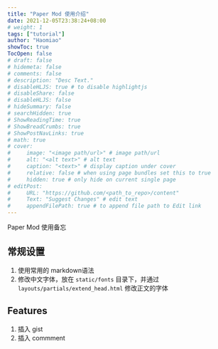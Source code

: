 ```yaml
---
title: "Paper Mod 使用介绍"
date: 2021-12-05T23:38:24+08:00
# weight: 1
tags: ["tutorial"]
author: "Haomiao"
showToc: true
TocOpen: false
# draft: false
# hidemeta: false
# comments: false
# description: "Desc Text."
# disableHLJS: true # to disable highlightjs
# disableShare: false
# disableHLJS: false
# hideSummary: false
# searchHidden: true
# ShowReadingTime: true
# ShowBreadCrumbs: true
# ShowPostNavLinks: true
# math: true
# cover:
#     image: "<image path/url>" # image path/url
#     alt: "<alt text>" # alt text
#     caption: "<text>" # display caption under cover
#     relative: false # when using page bundles set this to true
#     hidden: true # only hide on current single page
# editPost:
#     URL: "https://github.com/<path_to_repo>/content"
#     Text: "Suggest Changes" # edit text
#     appendFilePath: true # to append file path to Edit link
---
```


Paper Mod 使用备忘
<!--more-->

## 常规设置
1. 使用常用的 markdown语法
2. 修改中文字体，放在 `static/fonts` 目录下，并通过 `layouts/partials/extend_head.html` 修改正文的字体

## Features
1. 插入 gist
2. 插入 commment
